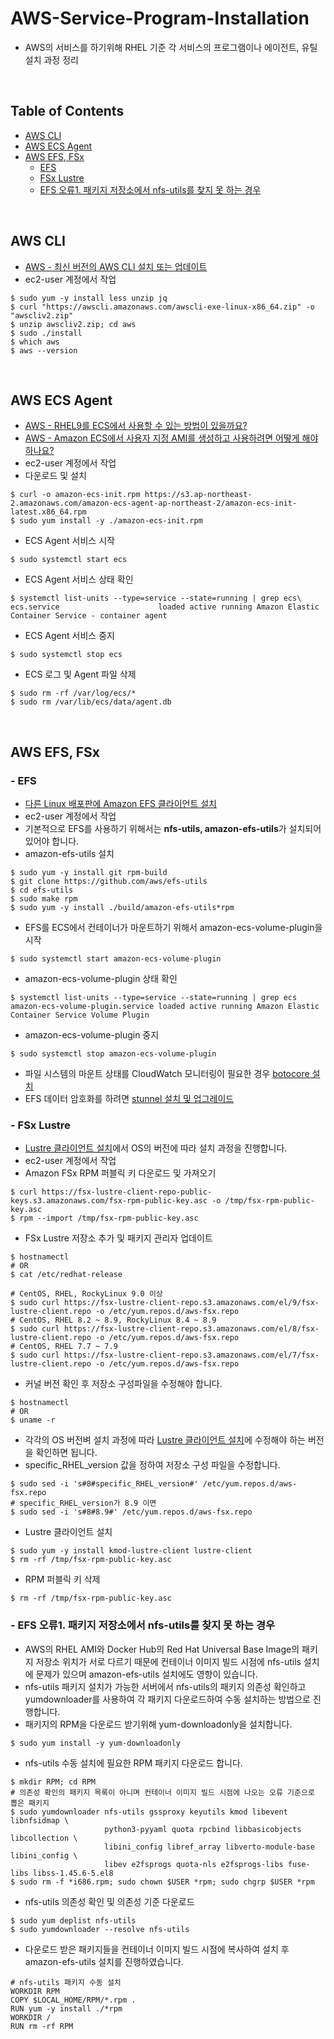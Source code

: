 # AWS-Service-Program-Installation
- AWS의 서비스를 하기위해 RHEL 기준 각 서비스의 프로그램이나 에이전트, 유틸 설치 과정 정리
<br>

## Table of Contents
- [AWS CLI](#aws-cli)
- [AWS ECS Agent](#aws-ecs-agent)
- [AWS EFS, FSx](#aws-efs-fsx)
	- [EFS](#efs)
	- [FSx Lustre](#fsx-lustre)
	- [EFS 오류1. 패키지 저장소에서 nfs-utils를 찾지 못 하는 경우](#efs-오류1-패키지-저장소에서-nfs-utils를-찾지-못-하는-경우)
<br>

## AWS CLI
- [AWS - 최신 버전의 AWS CLI 설치 또는 업데이트](https://docs.aws.amazon.com/ko_kr/cli/latest/userguide/getting-started-install.html)
- ec2-user 계정에서 작업
```shell
$ sudo yum -y install less unzip jq
$ curl "https://awscli.amazonaws.com/awscli-exe-linux-x86_64.zip" -o "awscliv2.zip"
$ unzip awscliv2.zip; cd aws
$ sudo ./install
$ which aws
$ aws --version
```
<br>

## AWS ECS Agent
- [AWS - RHEL9를 ECS에서 사용할 수 있는 방법이 있을까요?](https://repost.aws/questions/QUgn5lMAy3Qfye0cQAVPoLjg/rhel-9-를-ecs에서-사용할-수-있는-방법이-있을까요)
- [AWS - Amazon ECS에서 사용자 지정 AMI를 생성하고 사용하려면 어떻게 해야 하나요?](https://aws.amazon.com/ko/premiumsupport/knowledge-center/ecs-create-custom-AMIs)
- ec2-user 계정에서 작업
- 다운로드 및 설치
```shell
$ curl -o amazon-ecs-init.rpm https://s3.ap-northeast-2.amazonaws.com/amazon-ecs-agent-ap-northeast-2/amazon-ecs-init-latest.x86_64.rpm
$ sudo yum install -y ./amazon-ecs-init.rpm
```
- ECS Agent 서비스 시작
```shell
$ sudo systemctl start ecs
```
- ECS Agent 서비스 상태 확인
```shell
$ systemctl list-units --type=service --state=running | grep ecs\
ecs.service                      loaded active running Amazon Elastic Container Service - container agent
```
- ECS Agent 서비스 중지
```shell
$ sudo systemctl stop ecs
```
- ECS 로그 및 Agent 파일 삭제
```shell
$ sudo rm -rf /var/log/ecs/*
$ sudo rm /var/lib/ecs/data/agent.db
```
<br>

## AWS EFS, FSx
### - EFS
- [다른 Linux 배포판에 Amazon EFS 클라이언트 설치](https://docs.aws.amazon.com/ko_kr/efs/latest/ug/installing-amazon-efs-utils.html#installing-other-distro)
- ec2-user 계정에서 작업
- 기본적으로 EFS를 사용하기 위해서는 <b>nfs-utils, amazon-efs-utils</b>가 설치되어 있어야 합니다.
- amazon-efs-utils 설치
```shell
$ sudo yum -y install git rpm-build
$ git clone https://github.com/aws/efs-utils
$ cd efs-utils
$ sudo make rpm
$ sudo yum -y install ./build/amazon-efs-utils*rpm
```
- EFS를 ECS에서 컨테이너가 마운트하기 위해서 amazon-ecs-volume-plugin을 시작
```shell
$ sudo systemctl start amazon-ecs-volume-plugin
```
- amazon-ecs-volume-plugin 상태 확인
```shell
$ systemctl list-units --type=service --state=running | grep ecs
amazon-ecs-volume-plugin.service loaded active running Amazon Elastic Container Service Volume Plugin
```
- amazon-ecs-volume-plugin 중지
```shell
$ sudo systemctl stop amazon-ecs-volume-plugin
```
- 파일 시스템의 마운트 상태를 CloudWatch 모니터링이 필요한 경우 [botocore 설치](https://docs.aws.amazon.com/ko_kr/efs/latest/ug/install-botocore.html)
- EFS 데이터 암호화를 하려면 [stunnel 설치 및 업그레이드](https://docs.aws.amazon.com/ko_kr/efs/latest/ug/upgrading-stunnel.html)

### - FSx Lustre
- [Lustre 클라이언트 설치](https://docs.aws.amazon.com/ko_kr/fsx/latest/LustreGuide/install-lustre-client.html#lustre-client-rhel)에서 OS의 버전에 따라 설치 과정을 진행합니다.
- ec2-user 계정에서 작업
- Amazon FSx RPM 퍼블릭 키 다운로드 및 가져오기
```shell
$ curl https://fsx-lustre-client-repo-public-keys.s3.amazonaws.com/fsx-rpm-public-key.asc -o /tmp/fsx-rpm-public-key.asc
$ rpm --import /tmp/fsx-rpm-public-key.asc
```
- FSx Lustre 저장소 추가 및 패키지 관리자 업데이트
```shell
$ hostnamectl
# OR
$ cat /etc/redhat-release
```
```shell
# CentOS, RHEL, RockyLinux 9.0 이상
$ sudo curl https://fsx-lustre-client-repo.s3.amazonaws.com/el/9/fsx-lustre-client.repo -o /etc/yum.repos.d/aws-fsx.repo
# CentOS, RHEL 8.2 ~ 8.9, RockyLinux 8.4 ~ 8.9
$ sudo curl https://fsx-lustre-client-repo.s3.amazonaws.com/el/8/fsx-lustre-client.repo -o /etc/yum.repos.d/aws-fsx.repo
# CentOS, RHEL 7.7 ~ 7.9
$ sudo curl https://fsx-lustre-client-repo.s3.amazonaws.com/el/7/fsx-lustre-client.repo -o /etc/yum.repos.d/aws-fsx.repo
```
- 커널 버전 확인 후 저장소 구성파일을 수정해야 합니다.
```shell
$ hostnamectl
# OR
$ uname -r
```
- 각각의 OS 버전벼 설치 과정에 따라 [Lustre 클라이언트 설치](https://docs.aws.amazon.com/ko_kr/fsx/latest/LustreGuide/install-lustre-client.html#lustre-client-rhel)에 수정해야 하는 버전을 확인하면 됩니다.
- specific_RHEL_version 값을 정하여 저장소 구성 파일을 수정합니다.
```shell
$ sudo sed -i 's#8#specific_RHEL_version#' /etc/yum.repos.d/aws-fsx.repo
# specific_RHEL_version가 8.9 이면
$ sudo sed -i 's#8#8.9#' /etc/yum.repos.d/aws-fsx.repo
```
- Lustre 클라이언트 설치
```shell
$ sudo yum -y install kmod-lustre-client lustre-client
$ rm -rf /tmp/fsx-rpm-public-key.asc
```
- RPM 퍼블릭 키 삭제
```shell
$ rm -rf /tmp/fsx-rpm-public-key.asc
```

### - EFS 오류1. 패키지 저장소에서 nfs-utils를 찾지 못 하는 경우
- AWS의 RHEL AMI와 Docker Hub의 Red Hat Universal Base Image의 패키지 저장소 위치가 서로 다르기 때문에 컨테이너 이미지 빌드 시점에 nfs-utils 설치에 문제가 있으며 amazon-efs-utils 설치에도 영향이 있습니다.
- nfs-utils 패키지 설치가 가능한 서버에서 nfs-utils의 패키지 의존성 확인하고 yumdownloader를 사용하여 각 패키지 다운로드하여 수동 설치하는 방법으로 진행합니다.
- 패키지의 RPM을 다운로드 받기위해 yum-downloadonly을 설치합니다.
```shell
$ sudo yum install -y yum-downloadonly
```
- nfs-utils 수동 설치에 필요한 RPM 패키지 다운로드 합니다.
```shell
$ mkdir RPM; cd RPM
# 의존성 확인의 패키지 목록이 아니며 컨테이너 이미지 빌드 시점에 나오는 오류 기준으로 뽑은 패키지
$ sudo yumdownloader nfs-utils gssproxy keyutils kmod libevent libnfsidmap \
                     python3-pyyaml quota rpcbind libbasicobjects libcollection \
					 libini_config libref_array libverto-module-base libini_config \
					 libev e2fsprogs quota-nls e2fsprogs-libs fuse-libs libss-1.45.6-5.el8
$ sudo rm -f *i686.rpm; sudo chown $USER *rpm; sudo chgrp $USER *rpm
```
- nfs-utils 의존성 확인 및 의존성 기준 다운로드
```shell
$ sudo yum deplist nfs-utils
$ sudo yumdownloader --resolve nfs-utils
```
- 다운로드 받은 패키지들을 컨테이너 이미지 빌드 시점에 복사하여 설치 후 amazon-efs-utils 설치를 진행하였습니다.
```docker
# nfs-utils 패키지 수동 설치
WORKDIR RPM
COPY $LOCAL_HOME/RPM/*.rpm .
RUN yum -y install ./*rpm
WORKDIR /
RUN rm -rf RPM
```
<br>





